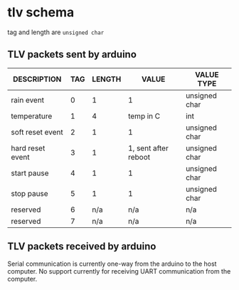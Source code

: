 # tlv schema

tag and length are `unsigned char`

## TLV packets sent by arduino

| DESCRIPTION      | TAG | LENGTH | VALUE                | VALUE TYPE    |
| ---------------- | --- | ------ | -------------------- | ------------- |
| rain event       | 0   | 1      | 1                    | unsigned char |
| temperature      | 1   | 4      | temp in C            | int           |
| soft reset event | 2   | 1      | 1                    | unsigned char |
| hard reset event | 3   | 1      | 1, sent after reboot | unsigned char |
| start pause      | 4   | 1      | 1                    | unsigned char |
| stop pause       | 5   | 1      | 1                    | unsigned char |
| reserved         | 6   | n/a    | n/a                  | n/a           |
| reserved         | 7   | n/a    | n/a                  | n/a           |

## TLV packets received by arduino

Serial communication is currently one-way from the arduino to the host computer.
No support currently for receiving UART communication from the computer.
